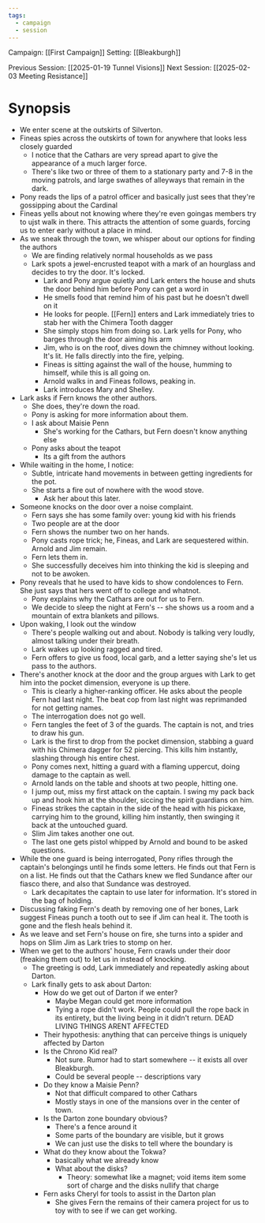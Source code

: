 ```yaml
---
tags:
  - campaign
  - session
---
```


Campaign: [[First Campaign]]
Setting: [[Bleakburgh]]

Previous Session: [[2025-01-19 Tunnel Visions]]
Next Session: [[2025-02-03 Meeting Resistance]]

# Synopsis

- We enter scene at the outskirts of Silverton.
- Fineas spies across the outskirts of town for anywhere that looks less closely guarded
	- I notice that the Cathars are very spread apart to give the appearance of a much larger force.
	- There's like two or three of them to a stationary party and 7-8 in the moving patrols, and large swathes of alleyways that remain in the dark.
- Pony reads the lips of a patrol officer and basically just sees that they're gossipping about the Cardinal
- Fineas yells about not knowing where they're even goingas members try to ujst walk in there. This attracts the attention of some guards, forcing us to enter early without a place in mind.
- As we sneak through the town, we whisper about our options for finding the authors
	- We are finding relatively normal households as we pass
	- Lark spots a jewel-encrusted teapot with a mark of an hourglass and decides to try the door. It's locked.
		- Lark and Pony argue quietly and Lark enters the house and shuts the door behind him before Pony can get a word in
		- He smells food that remind him of his past but he doesn't dwell on it
		- He looks for people. [[Fern]] enters and Lark immediately tries to stab her with the Chimera Tooth dagger
		- She simply stops him from doing so. Lark yells for Pony, who barges through the door aiming his arm
		- Jim, who is on the roof, dives down the chimney without looking. It's lit. He falls directly into the fire, yelping.
		- Fineas is sitting against the wall of the house, humming to himself, while this is all going on.
		- Arnold walks in and Fineas follows, peaking in.
		- Lark introduces Mary and Shelley.
- Lark asks if Fern knows the other authors.
	- She does, they're down the road.
	- Pony is asking for more information about them.
	- I ask about Maisie Penn
		- She's working for the Cathars, but Fern doesn't know anything else
	- Pony asks about the teapot
		- Its a gift from the authors
- While waiting in the home, I notice:
	- Subtle, intricate hand movements in between getting ingredients for the pot.
	- She starts a fire out of nowhere with the wood stove.
		- Ask her about this later.
- Someone knocks on the door over a noise complaint.
	- Fern says she has some family over: young kid with his friends
	- Two people are at the door
	- Fern shows the number two on her hands.
	- Pony casts rope trick; he, Fineas, and Lark are sequestered within. Arnold and Jim remain.
	- Fern lets them in.
	- She successfully deceives him into thinking the kid is sleeping and not to be awoken.
- Pony reveals that he used to have kids to show condolences to Fern. She just says that hers went off to college and whatnot.
	- Pony explains why the Cathars are out for us to Fern.
	- We decide to sleep the night at Fern's -- she shows us a room and a mountain of extra blankets and pillows.
- Upon waking, I look out the window
	- There's people walking out and about. Nobody is talking very loudly, almost talking under their breath.
	- Lark wakes up looking ragged and tired.
	- Fern offers to give us food, local garb, and a letter saying she's let us pass to the authors.
- There's another knock at the door and the group argues with Lark to get him into the pocket dimension, everyone is up there.
	- This is clearly a higher-ranking officer. He asks about the people Fern had last night. The beat cop from last night was reprimanded for not getting names.
	- The interrogation does not go well.
	- Fern tangles the feet of 3 of the guards. The captain is not, and tries to draw his gun.
	- Lark is the first to drop from the pocket dimension, stabbing a guard with his Chimera dagger for 52 piercing. This kills him instantly, slashing through his entire chest.
	- Pony comes next, hitting a guard with a flaming uppercut, doing damage to the captain as well.
	- Arnold lands on the table and shoots at two people, hitting one.
	- I jump out, miss my first attack on the captain. I swing my pack back up and hook him at the shoulder, siccing the spirit guardians on him.
	- Fineas strikes the captain in the side of the head with his pickaxe, carrying him to the ground, killing him instantly, then swinging it back at the untouched guard.
	- Slim Jim takes another one out.
	- The last one gets pistol whipped by Arnold and bound to be asked questions.
- While the one guard is being interrogated, Pony rifles through the captain's belongings until he finds some letters. He finds out that Fern is on a list. He finds out that the Cathars knew we fled Sundance after our fiasco there, and also that Sundance was destroyed.
	- Lark decapitates the captain to use later for information. It's stored in the bag of holding.
- Discussing faking Fern's death by removing one of her bones, Lark suggest Fineas punch a tooth out to see if Jim can heal it. The tooth is gone and the flesh heals behind it.
- As we leave and set Fern's house on fire, she turns into a spider and hops on Slim Jim as Lark tries to stomp on her. 
- When we get to the authors' house, Fern crawls under their door (freaking them out) to let us in instead of knocking.
	- The greeting is odd, Lark immediately and repeatedly asking about Darton.
	- Lark finally gets to ask about Darton:
		- How do we get out of Darton if we enter?
			- Maybe Megan could get more information
			- Tying a rope didn't work. People could pull the rope back in its entirety, but the living being in it didn't return. DEAD LIVING THINGS ARENT AFFECTED
		- Their hypothesis: anything that can perceive things is uniquely affected by Darton
		- Is the Chrono Kid real?
			- Not sure. Rumor had to start somewhere -- it exists all over Bleakburgh.
			- Could be several people -- descriptions vary
		- Do they know a Maisie Penn?
			- Not that difficult compared to other Cathars
			- Mostly stays in one of the mansions over in the center of town.
		- Is the Darton zone boundary obvious?
			- There's a fence around it
			- Some parts of the boundary are visible, but it grows
			- We can just use the disks to tell where the boundary is
		- What do they know about the Tokwa?
			- basically what we already know
			- What about the disks?
				- Theory: somewhat like a magnet; void items item some sort of charge and the disks nullify that charge
		- Fern asks Cheryl for tools to assist in the Darton plan
			- She gives Fern the remains of their camera project for us to toy with to see if we can get working.